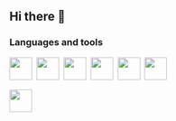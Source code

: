 ## Hi there 👋

### Languages and tools
<img height="40" src="https://cdn.jsdelivr.net/gh/devicons/devicon@latest/icons/javascript/javascript-original.svg" />&nbsp;
<img height="40" src="https://cdn.jsdelivr.net/gh/devicons/devicon@latest/icons/html5/html5-original.svg" />&nbsp;
<img height="40" src="https://cdn.jsdelivr.net/gh/devicons/devicon@latest/icons/css3/css3-original.svg" />&nbsp;
<img height="40" src="https://cdn.simpleicons.org/python?viewbox=auto" />&nbsp;
<img height="40" src="https://cdn.jsdelivr.net/gh/devicons/devicon@latest/icons/cplusplus/cplusplus-original.svg" />&nbsp;
<img height="40" src="https://cdn.jsdelivr.net/gh/devicons/devicon@latest/icons/csharp/csharp-original.svg" />&nbsp;

<img height="40" src="https://cdn.simpleicons.org/figma?viewbox=auto" />&nbsp;

